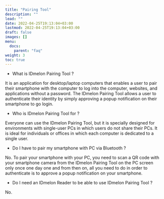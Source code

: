 ```yaml
---
title: "Pairing Tool"
description: ""
lead: ""
date: 2022-04-25T19:13:04+03:00
lastmod: 2022-04-25T19:13:04+03:00
draft: false
images: []
menu:
  docs:
    parent: "faq"
weight: 3
toc: true
---
```


- What is IDmelon Pairing Tool ?

It is an application for desktop/laptop computers that enables a user to pair their smartphone with the computer to log into the computer, websites, and applications without a password. The IDmelon Pairing Tool allows a user to authenticate their identity by simply approving a popup notification on their smartphone to go login.

- Who is IDmelon Pairing Tool for ?

Everyone can use the IDmelon Pairing Tool, but it is specially designed for environments with single-user PCs in which users do not share their PCs. It is ideal for individuals or offices in which each computer is dedicated to a single user.

- Do I have to pair my smartphone with PC via Bluetooth ?

No. To pair your smartphone with your PC, you need to scan a QR code with your smartphone camera from the IDmelon Pairing Tool on the PC screen only once one day one and from then on, all you need to do in order to authenticate is to approve a popup notification on your smartphone.

- Do I need an IDmelon Reader to be able to use IDmelon Pairing Tool ?

No.
